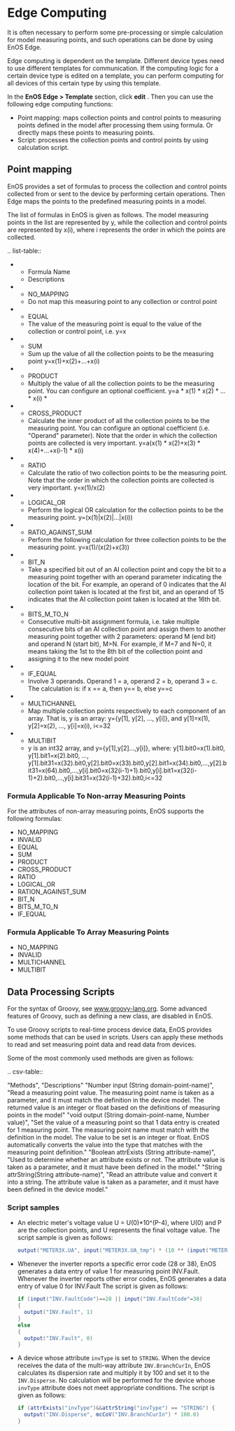 # Edge Computing

It is often necessary to perform some pre-processing or simple calculation for model measuring points, and such operations can be done by using EnOS Edge.

Edge computing is dependent on the template. Different device types need to use different templates for communication. If the computing logic for a certain device type is edited on a template, you can perform computing for all devices of this certain type by using this template.

In the **EnOS Edge > Template** section, click **edit** . Then you can use the following edge computing functions:

- Point mapping: maps collection points and control points to measuring points defined in the model after processing them using formula. Or directly maps these points to measuring points.
- Script: processes the collection points and control points by using calculation script.

## Point mapping

EnOS provides a set of formulas to process the collection and control points collected from or sent to the device by performing certain operations. Then Edge maps the points to the predefined measuring points in a model.

The list of formulas in EnOS is given as follows. The model measuring points in the list are represented by y, while the collection  and control points are represented by x(i), where i represents the order in which the points are collected.

.. list-table::

   * - Formula Name
     - Descriptions
   * - NO_MAPPING
     - Do not map this measuring point to any collection or control point
   * - EQUAL
     - The value of the measuring point is equal to the value of the collection or control point, i.e. y=x
   * - SUM
     - Sum up the value of all the collection points to be the measuring point y=x(1)+x(2)+...+x(i)
   * - PRODUCT
     - Multiply the value of all the collection points to be the measuring point. You can configure an optional coefficient. y=a * x(1) * x(2) * ... * x(i) *
   * - CROSS_PRODUCT
     - Calculate the inner product of all the collection points to be the measuring point. You can configure an optional coefficient (i.e. "Operand" parameter). Note that the order in which the collection points are collected is very important. y=a(x(1) * x(2)+x(3) * x(4)+...+x(i-1) * x(i)
   * - RATIO
     - Calculate the ratio of two collection points to be the measuring point. Note that the order in which the collection points are collected is very important. y=x(1)/x(2)
   * - LOGICAL_OR
     - Perform the logical OR calculation for the collection points to be the measuring point. y=(x(1)|x(2)|...|x(i))
   * - RATIO_AGAINST_SUM
     - Perform the following calculation for three collection points to be the measuring point. y=x(1)/(x(2)+x(3))
   * - BIT_N
     - Take a specified bit out of an AI collection point and copy the bit to a measuring point together with an operand parameter indicating the location of the bit. For example, an operand of 0 indicates that the AI collection point taken is located at the first bit, and an operand of 15 indicates that the AI collection point taken is located at the 16th bit.
   * - BITS_M_TO_N
     - Consecutive multi-bit assignment formula, i.e. take multiple consecutive bits of an AI collection point and assign them to another measuring point together with 2 parameters: operand M (end bit) and operand N (start bit), M>N. For example, if M=7 and N=0, it means taking the 1st to the 8th bit of the collection point and assigning it to the new model point
   * - IF_EQUAL
     - Involve 3 operands. Operand 1 = a, operand 2 = b, operand 3 = c. The calculation is: if x == a, then y== b, else y==c
   * - MULTICHANNEL
     - Map multiple collection points respectively to each component of an array. That is, y is an array: y={y[1], y[2], …, y[i]}, and y[1]=x(1), y[2]=x(2), …, y[i]=x(i), i<=32
   * - MULTIBIT
     - y is an int32 array, and y={y[1],y[2]...,y[i]}, where: y[1].bit0=x(1).bit0, y[1].bit1=x(2).bit0, …, y[1].bit31=x(32).bit0,y[2].bit0=x(33).bit0,y[2].bit1=x(34).bit0,…,y[2].bit31=x(64).bit0,…,y[i].bit0=x(32(i-1)+1).bit0,y[i].bit1=x(32(i-1)+2).bit0,…,y[i].bit31=x(32(i-1)+32).bit0,i<=32

     

### Formula Applicable To Non-array Measuring Points

For the attributes of non-array measuring points, EnOS supports the following formulas:

- NO_MAPPING
- INVALID
- EQUAL
- SUM
- PRODUCT
- CROSS_PRODUCT
- RATIO
- LOGICAL_OR
- RATION_AGAINST_SUM
- BIT_N
- BITS_M_TO_N
- IF_EQUAL

### Formula Applicable To Array Measuring Points

- NO_MAPPING
- INVALID
- MULTICHANNEL
- MULTIBIT

## Data Processing Scripts

For the syntax of Groovy, see www.groovy-lang.org. Some advanced features of Groovy, such as defining a new class, are disabled in EnOS.

To use Groovy scripts to real-time process device data, EnOS provides some methods that can be used in scripts. Users can apply these methods to read and set measuring point data and read data from devices.

Some of the most commonly used methods are given as follows:

.. csv-table::

   "Methods", "Descriptions"
   "Number input (String domain-point-name)", "Read a measuring point value. The measuring point name is taken as a parameter, and it must match the definition in the device model. The returned value is an integer or float based on the definitions of measuring points in the model"
   "void output (String domain-point-name, Number value)", "Set the value of a measuring point so that 1 data entry is created for 1 measuring point. The measuring point name must match with the definition in the model. The value to be set is an integer or float. EnOS automatically converts the value into the type that matches with the measuring point definition."
   "Boolean attrExists (String attribute-name)", "Used to determine whether an attribute exists or not. The attribute value is taken as a parameter, and it must have been defined in the model."
   "String attrString(String attribute-name)", "Read an attribute value and convert it into a string. The attribute value is taken as a parameter, and it must have been defined in the device model."

### Script samples

- An electric meter's voltage value U = U(0)*10^(P-4), where U(0) and P are the collection points, and U represents the final voltage value. The script sample is given as follows:
   ```groovy
   output("METER3X.UA", input("METER3X.UA_tmp") * (10 ** (input("METER3X.DPT") - 4)))
   ```

- Whenever the inverter reports a specific error code (28 or 38), EnOS generates a data entry of value 1 for measuring point INV.Fault. Whenever the inverter reports other error codes, EnOS generates a data entry of value 0 for INV.Fault The script is given as follows:
  ```groovy
  if (input("INV.FaultCode")==28 || input("INV.FaultCode"=38)
  {
    output("INV.Fault", 1)
  }
  else
  {
    output("INV.Fault", 0)
  }

  ```

- A device whose attribute `invType` is set to `STRING`. When the device receives the data of the multi-way attribute `INV.BranchCurIn`, EnOS calculates its dispersion rate and multiply it by 100 and set it to the `INV.Disperse`. No calculation will be performed for the device whose `invType` attribute does not meet appropriate conditions. The script is given as follows:
  ```groovy
  if (attrExists("invType")&&attrString("invType") == "STRING") {
    output("INV.Disperse", mcCoV("INV.BranchCurIn") * 100.0)
  }

  ```
